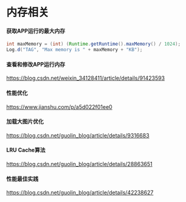 # 内存相关

#### 获取APP运行的最大内存
```java
int maxMemory = (int) (Runtime.getRuntime().maxMemory() / 1024);
Log.d("TAG", "Max memory is " + maxMemory + "KB");
```

#### 查看和修改APP运行内存
https://blog.csdn.net/weixin_34128411/article/details/91423593

#### 性能优化
https://www.jianshu.com/p/a5d022f01ee0

#### 加载大图片优化
https://blog.csdn.net/guolin_blog/article/details/9316683

#### LRU Cache算法
https://blog.csdn.net/guolin_blog/article/details/28863651

#### 性能最佳实践
https://blog.csdn.net/guolin_blog/article/details/42238627